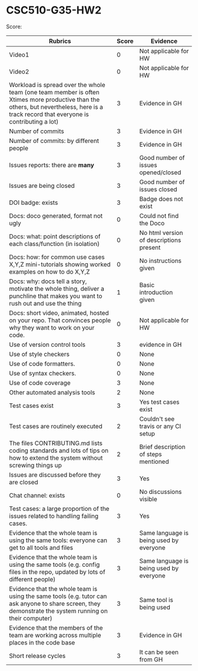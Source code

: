 # CSC510-G35-HW2

Score: 

|Rubrics|Score|Evidence|
|-----|---------|---------|
|Video1| 0 | Not applicable for HW | 
|Video2| 0 | Not applicable for HW | 
|Workload is spread over the whole team (one team member is often Xtimes more productive than the others, but nevertheless, here is a track record that everyone is contributing a lot)| 3 | Evidence in GH |
|Number of commits| 3 | Evidence in GH |
|Number of commits: by different people| 3 | Evidence in GH |
|Issues reports: there are **many**| 3 | Good number of issues opened/closed |
|Issues are being closed| 3 | Good number of issues closed |
|DOI badge: exists| 3 | Badge does not exist |
|Docs: doco generated, format not ugly | 0 | Could not find the Doco |
|Docs: what: point descriptions of each class/function (in isolation) | 0 | No html version of descriptions present |
|Docs: how: for common use cases X,Y,Z mini-tutorials showing worked examples on how to do X,Y,Z| 0 | No instructions given |
|Docs: why: docs tell a story, motivate the whole thing, deliver a punchline that makes you want to rush out and use the thing| 1 | Basic introduction given |
|Docs: short video, animated, hosted on your repo. That convinces people why they want to work on your code.| 0 | Not applicable for HW |
|Use of version control tools| 3 | evidence in GH |
|Use of style checkers | 0 | None |
|Use of code formatters. | 0 | None |
|Use of syntax checkers. | 0 | None |
|Use of code coverage | 3 | None |
|Other automated analysis tools| 2 | None |
|Test cases exist| 3 | Yes test cases exist |
|Test cases are routinely executed| 2 | Couldn't see travis or any CI setup |
|The files CONTRIBUTING.md lists coding standards and lots of tips on how to extend the system without screwing things up| 2 | Brief description of steps mentioned |
|Issues are discussed before they are closed| 3 | Yes |
|Chat channel: exists| 0 | No discussions visible |
|Test cases: a large proportion of the issues related to handling failing cases.| 3 | Yes |
|Evidence that the whole team is using the same tools: everyone can get to all tools and files| 3 | Same language is being used by everyone |
|Evidence that the whole team is using the same tools (e.g. config files in the repo, updated by lots of different people)| 3 | Same language is being used by everyone |
|Evidence that the whole team is using the same tools (e.g. tutor can ask anyone to share screen, they demonstrate the system running on their computer)| 3 | Same tool is being used|
|Evidence that the members of the team are working across multiple places in the code base| 3 | Evidence in GH |
|Short release cycles | 3 | It can be seen from GH |

